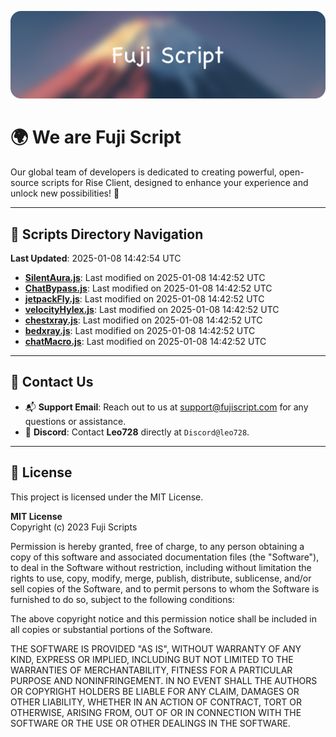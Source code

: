 ![Banner](.github/b.webp)

# 🌍 **We are Fuji Script**

Our global team of developers is dedicated to creating powerful, open-source scripts for Rise Client, designed to enhance your experience and unlock new possibilities! 🌟

---
<!-- SCRIPTS_NAVIGATION_START -->
## 📂 **Scripts Directory Navigation**

**Last Updated**: 2025-01-08 14:42:54 UTC

- **[SilentAura.js](scripts/SilentAura.js)**: Last modified on 2025-01-08 14:42:52 UTC
- **[ChatBypass.js](scripts/ChatBypass.js)**: Last modified on 2025-01-08 14:42:52 UTC
- **[jetpackFly.js](scripts/jetpackFly.js)**: Last modified on 2025-01-08 14:42:52 UTC
- **[velocityHylex.js](scripts/velocityHylex.js)**: Last modified on 2025-01-08 14:42:52 UTC
- **[chestxray.js](scripts/chestxray.js)**: Last modified on 2025-01-08 14:42:52 UTC
- **[bedxray.js](scripts/bedxray.js)**: Last modified on 2025-01-08 14:42:52 UTC
- **[chatMacro.js](scripts/chatMacro.js)**: Last modified on 2025-01-08 14:42:52 UTC

<!-- SCRIPTS_NAVIGATION_END -->

---

## 💬 **Contact Us**  
- 📬 **Support Email**: Reach out to us at [support@fujiscript.com](mailto:support@fujiscript.com) for any questions or assistance.  
- 💬 **Discord**: Contact **Leo728** directly at `Discord@leo728`.

---

## 📜 **License**

This project is licensed under the MIT License.  

**MIT License**  
Copyright (c) 2023 Fuji Scripts  

Permission is hereby granted, free of charge, to any person obtaining a copy of this software and associated documentation files (the "Software"), to deal in the Software without restriction, including without limitation the rights to use, copy, modify, merge, publish, distribute, sublicense, and/or sell copies of the Software, and to permit persons to whom the Software is furnished to do so, subject to the following conditions:  

The above copyright notice and this permission notice shall be included in all copies or substantial portions of the Software.  

THE SOFTWARE IS PROVIDED "AS IS", WITHOUT WARRANTY OF ANY KIND, EXPRESS OR IMPLIED, INCLUDING BUT NOT LIMITED TO THE WARRANTIES OF MERCHANTABILITY, FITNESS FOR A PARTICULAR PURPOSE AND NONINFRINGEMENT. IN NO EVENT SHALL THE AUTHORS OR COPYRIGHT HOLDERS BE LIABLE FOR ANY CLAIM, DAMAGES OR OTHER LIABILITY, WHETHER IN AN ACTION OF CONTRACT, TORT OR OTHERWISE, ARISING FROM, OUT OF OR IN CONNECTION WITH THE SOFTWARE OR THE USE OR OTHER DEALINGS IN THE SOFTWARE.  
